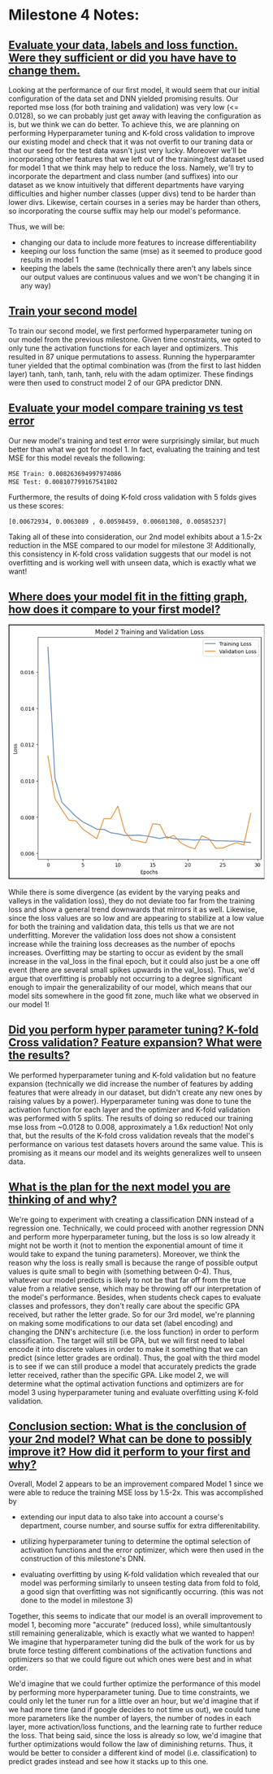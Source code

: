 
# Milestone 4 Notes:

## [Evaluate your data, labels and loss function. Were they sufficient or did you have have to change them.](https://colab.research.google.com/drive/1fSYLGAT1rz91a4LCf_CJ20AT7SilrLFe?authuser=1#scrollTo=IbOaMV6pfldE)

Looking at the performance of our first model, it would seem that our initial configuration of the data set and DNN yielded promising results. Our reported mse loss (for both training and validation) was very low (<= 0.0128), so we can probably just get away with leaving the configuration as is, but we think we can do better. To achieve this, we are planning on performing Hyperparameter tuning and K-fold cross validation to improve our existing model and check that it was not overfit to our traning data or that our seed for the test data wasn't just very lucky. Moreover we'll be incorporating other features that we left out of the training/test dataset used for model 1 that we think may help to reduce the loss. Namely, we'll try to incorporate the department and class number (and suffixes) into our dataset as we know intuitively that different departments have varying difficulties and higher number classes (upper divs) tend to be harder than lower divs. Likewise, certain courses in a series may be harder than others, so incorporating the course suffix may help our model's peformance.

Thus, we will be:

- changing our data to include more features to increase differentiability
- keeping our loss function the same (mse) as it seemed to produce good results in model 1
- keeping the labels the same (technically there aren't any labels since our output values are continuous values and we won't be changing it in any way)


## [Train your second model](https://colab.research.google.com/drive/1fSYLGAT1rz91a4LCf_CJ20AT7SilrLFe?authuser=1#scrollTo=Zy-bSuGifx_j)

To train our second model, we first performed hyperparameter tuning on our model from the previous milestone. Given time constraints, we opted to only tune the activation functions for each layer and optimizers. This resulted in 87 unique permutations to assess. Running the hyperparamter tuner yielded that the optimal combination was (from the first to last hidden layer) tanh, tanh, tanh, tanh, relu with the adam optimizer. These findings were then used to construct model 2 of our GPA predictor DNN.

## [Evaluate your model compare training vs test error](https://colab.research.google.com/drive/1fSYLGAT1rz91a4LCf_CJ20AT7SilrLFe?authuser=1#scrollTo=qVxYXsjsf0UE)

Our new model's training and test error were surprisingly similar, but much better than what we got for model 1. In fact, evaluating the training and test MSE for this model reveals the following: 
```
MSE Train: 0.008263694997974086
MSE Test: 0.008107799167541802
```

Furthermore, the results of doing K-fold cross validation with 5 folds gives us these scores:
```
[0.00672934, 0.0063089 , 0.00598459, 0.00601308, 0.00585237]
```

Taking all of these into consideration, our 2nd model exhibits about a 1.5-2x reduction in the MSE compared to our model for milestone 3! Additionally, this consistency in K-fold cross validation suggests that our model is not overfitting and is working well with unseen data, which is exactly what we want!

## [Where does your model fit in the fitting graph, how does it compare to your first model?](https://colab.research.google.com/drive/1fSYLGAT1rz91a4LCf_CJ20AT7SilrLFe?authuser=1#scrollTo=BcBOnZd9f8VN)

![](/images/model_2_graph.png)

While there is some divergence (as evident by the varying peaks and valleys in the validation loss), they do not deviate too far from the training loss and show a general trend downwards that mirrors it as well. Likewise, since the loss values are so low and are appearing to stabilize at a low value for both the training and validation data, this tells us that we are not underfitting. Morever the validation loss does not show a consistent increase while the training loss decreases as the number of epochs increases. Overfitting may be starting to occur as evident by the small increase in the val_loss in the final epoch, but it could also just be a one off event (there are several small spikes upwards in the val_loss). Thus, we'd argue that overfitting is probably not occurring to a degree significant enough to impair the generalizability of our model, which means that our model sits somewhere in the good fit zone, much like what we observed in our model 1!

## [Did you perform hyper parameter tuning? K-fold Cross validation? Feature expansion? What were the results?](https://colab.research.google.com/drive/1fSYLGAT1rz91a4LCf_CJ20AT7SilrLFe?authuser=1#scrollTo=ZN57u13ogH5C&line=3&uniqifier=1)

We performed hyperparameter tuning and K-fold validation but no feature expansion (technically we did increase the number of features by adding features that were already in our dataset, but didn't create any new ones by raising values by a power). Hyperparameter tuning was done to tune the activation function for each layer and the optimizer and K-fold validation was performed with 5 splits. The results of doing so reduced our training mse loss from ~0.0128 to 0.008, approximately a 1.6x reduction! Not only that, but the results of the K-fold cross validation reveals that the model's performance on various test datasets hovers around the same value. This is promising as it means our model and its weights generalizes well to unseen data.

## [What is the plan for the next model you are thinking of and why?](https://colab.research.google.com/drive/1fSYLGAT1rz91a4LCf_CJ20AT7SilrLFe?authuser=1#scrollTo=Vq8Lzd6KgLGA)

We're going to experiment with creating a classification DNN instead of a regression one. Technically, we could proceed with another regression DNN and perform more hyperparameter tuning, but the loss is so low already it might not be worth it (not to mention the exponential amount of time it would take to expand the tuning parameters). Moreover, we think the reason why the loss is really small is because the range of possible output values is quite small to begin with (something between 0-4). Thus, whatever our model predicts is likely to not be that far off from the true value from a relative sense, which may be throwing off our interpretation of the model's performance. Besides, when students check capes to evaluate classes and professors, they don't really care about the specific GPA received, but rather the letter grade. So for our 3rd model, we're planning on making some modifications to our data set (label encoding) and changing the DNN's architecture (i.e. the loss function) in order to perform classification. The target will still be GPA, but we will first need to label encode it into discrete values in order to make it something that we can predict (since letter grades are ordinal). Thus, the goal with the third model is to see if we can still produce a model that accurately predicts the grade letter received, rather than the specific GPA. Like model 2, we will determine what the optimal activation functions and optimizers are for model 3 using hyperparameter tuning and evaluate overfitting using K-fold validation.

## [Conclusion section: What is the conclusion of your 2nd model? What can be done to possibly improve it? How did it perform to your first and why?](https://colab.research.google.com/drive/1fSYLGAT1rz91a4LCf_CJ20AT7SilrLFe?authuser=1#scrollTo=SDel_O1FgPaQ)

Overall, Model 2 appears to be an improvement compared Model 1 since we were able to reduce the training MSE loss by 1.5-2x. This was accomplished by

- extending our input data to also take into account a course's department, course number, and sourse suffix for extra differenitability.

- utilizing hyperparameter tuning to determine the optimal selection of activation functions and the error optimizer, which were then used in the construction of this milestone's DNN.

- evaluating overfitting by using K-fold validation which revealed that our model was performing similarly to unseen testing data from fold to fold, a good sign that overfitting was not significantly occurring. (this was not done to the model in milestone 3)

Together, this seems to indicate that our model is an overall improvement to model 1, becoming more "accurate" (reduced loss), while simultantously still remaining generalizable, which is exactly what we wanted to happen! We imagine that hyperparameter tuning did the bulk of the work for us by brute force testing different combinations of the activation functions and optimizers so that we could figure out which ones were best and in what order.

We'd imagine that we could further optimize the performance of this model by performing more hyperparameter tuning. Due to time constraints, we could only let the tuner run for a little over an hour, but we'd imagine that if we had more time (and if google decides to not time us out), we could tune more parameters like the number of layers, the number of nodes in each layer, more activation/loss functions, and the learning rate to further reduce the loss. That being said, since the loss is already so low, we'd imagine that further optimizations would follow the law of diminishing returns. Thus, it would be better to consider a different kind of model (i.e. classification) to predict grades instead and see how it stacks up to this one.